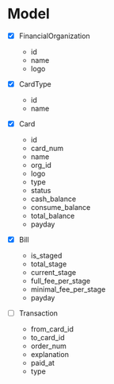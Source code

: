 # Model
- [x] FinancialOrganization
    - id
    - name
    - logo

- [x] CardType
    - id
    - name

- [x] Card
    - id
    - card_num
    - name
    - org_id
    - logo
    - type
    - status
    - cash_balance
    - consume_balance
    - total_balance
    - payday
    
     
- [x] Bill
    - is_staged
    - total_stage
    - current_stage
    - full_fee_per_stage
    - minimal_fee_per_stage
    - payday

- [ ] Transaction
    - from_card_id
    - to_card_id
    - order_num
    - explanation
    - paid_at
    - type
